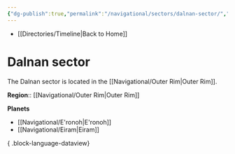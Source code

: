 ```yaml
---
{"dg-publish":true,"permalink":"/navigational/sectors/dalnan-sector/","tags":["map","outerrim","sector"]}
---
```


- [[Directories/Timeline\|Back to Home]]

# Dalnan sector
The Dalnan sector is located in the [[Navigational/Outer Rim\|Outer Rim]].

**Region**::  [[Navigational/Outer Rim\|Outer Rim]]

**Planets**
- [[Navigational/E'ronoh\|E'ronoh]]
- [[Navigational/Eiram\|Eiram]]

{ .block-language-dataview}